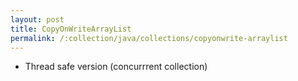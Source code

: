 ```yaml
---
layout: post
title: CopyOnWriteArrayList
permalink: /:collection/java/collections/copyonwrite-arraylist
---
```


- Thread safe version (concurrrent collection)